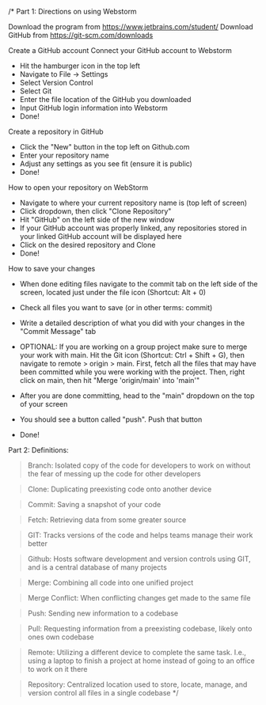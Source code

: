 /*
Part 1: Directions on using Webstorm

Download the program from https://www.jetbrains.com/student/
Download GitHub from https://git-scm.com/downloads

Create a GitHub account
Connect your GitHub account to Webstorm
  - Hit the hamburger icon in the top left
  - Navigate to File -> Settings
  - Select Version Control
  - Select Git
  - Enter the file location of the GitHub you downloaded
  - Input GitHub login information into Webstorm
  - Done!

Create a repository in GitHub
 - Click the "New" button in the top left on Github.com
 - Enter your repository name
 - Adjust any settings as you see fit (ensure it is public)
 - Done!

How to open your repository on WebStorm
 - Navigate to where your current repository name is (top left of screen)
 - Click dropdown, then click "Clone Repository"
 - Hit "GitHub" on the left side of the new window
 - If your GitHub account was properly linked, any repositories stored in your linked GitHub account will be displayed here
 - Click on the desired repository and Clone
 - Done!

How to save your changes
 - When done editing files navigate to the commit tab on the left side of the screen, located just under the file icon (Shortcut: Alt + 0)
 - Check all files you want to save (or in other terms: commit)
 - Write a detailed description of what you did with your changes in the "Commit Message" tab
   
 - OPTIONAL: If you are working on a group project make sure to merge your work with main. Hit the Git icon (Shortcut: Ctrl + Shift + G), then navigate to remote > origin > main. First, fetch all the files that may have been committed while you were working with the project. Then, right click on main, then hit "Merge 'origin/main' into 'main'"
   
 - After you are done committing, head to the "main" dropdown on the top of your screen
 - You should see a button called "push". Push that button
 - Done!



Part 2: Definitions:

> Branch: Isolated copy of the code for developers to work on without the fear of messing up the code for other developers

> Clone: Duplicating preexisting code onto another device

> Commit: Saving a snapshot of your code

> Fetch: Retrieving data from some greater source

> GIT: Tracks versions of the code and helps teams manage their work better 

> Github: Hosts software development and version controls using GIT, and is a central database of many projects

> Merge: Combining all code into one unified project

> Merge Conflict: When conflicting changes get made to the same file

> Push: Sending new information to a codebase 

> Pull: Requesting information from a preexisting codebase, likely onto ones own codebase

> Remote: Utilizing a different device to complete the same task. I.e., using a laptop to finish a project at home instead of going to an office to work on it there

> Repository: Centralized location used to store, locate, manage, and version control all files in a single codebase
*/
